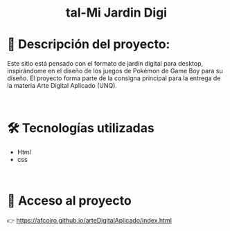 <h1 align="center">tal-Mi Jardin Digi</h1>

# 📝 Descripción del proyecto: 

<p>Este sitio está pensado con el formato de jardín digital para desktop, inspirándome en el diseño de los juegos de Pokémon de Game Boy para su diseño. El proyecto forma parte de la consigna principal para la entrega de la materia Arte Digital Aplicado (UNQ).  </p>

<br>
  
# 🛠️ Tecnologías utilizadas

<ul> 
<li>Html</li>
<li>css</li>
</ul>

<br>
  
# 📁 Acceso al proyecto

👉 https://afcoiro.github.io/arteDigitalAplicado/index.html

